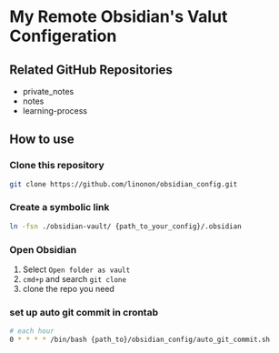 # My Remote Obsidian's Valut Configeration

## Related GitHub Repositories

- private_notes
- notes
- learning-process

## How to use

### Clone this repository

```sh
git clone https://github.com/linonon/obsidian_config.git
```

### Create a symbolic link

```sh
ln -fsn ./obsidian-vault/ {path_to_your_config}/.obsidian
```

### Open Obsidian

1. Select `Open folder as vault`
2. `cmd+p` and search `git clone`
3. clone the repo you need

### set up auto git commit in crontab

```sh
# each hour
0 * * * * /bin/bash {path_to}/obsidian_config/auto_git_commit.sh
```
